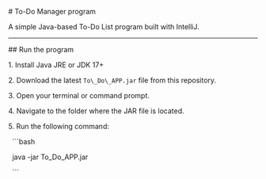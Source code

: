 \# To-Do Manager program



A simple Java-based To-Do List program built with IntelliJ.



---



\## Run the program



1\. Install Java JRE or JDK 17+

2\. Download the latest `To\_Do\_APP.jar` file from this repository.

3\. Open your terminal or command prompt.

4\. Navigate to the folder where the JAR file is located.

5\. Run the following command:



&nbsp;  ```bash

&nbsp;  java -jar To\_Do\_APP.jar

&nbsp;  ```

